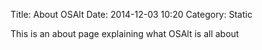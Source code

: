 Title: About OSAlt
Date: 2014-12-03 10:20
Category: Static

This is an about page explaining what OSAlt is all about
